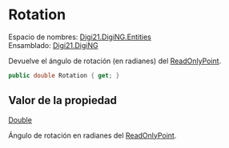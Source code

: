 # Rotation

Espacio de nombres: [Digi21.DigiNG.Entities](/digi3d-net/programacion/.net/referencia/digi21.diging/digi21.diging.entities/)  
Ensamblado: [Digi21.DigiNG](/digi3d-net/programacion/.net/referencia/digi21.diging.plugin/digi21.diging/)

Devuelve el ángulo de rotación \(en radianes\) del [ReadOnlyPoint](/digi3d-net/programacion/.net/referencia/digi21.diging/digi21.diging.entities/clases/readonlypoint/).

```csharp
public double Rotation { get; }
```

## Valor de la propiedad

[Double](https://docs.microsoft.com/en-us/dotnet/api/system.double?view=net-5.0)

Ángulo de rotación en radianes del [ReadOnlyPoint](/digi3d-net/programacion/.net/referencia/digi21.diging/digi21.diging.entities/clases/readonlypoint/).



